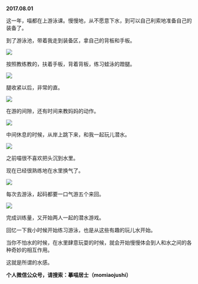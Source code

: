 
          
**2017.08.01**

这一年，喵都在上游泳课。慢慢地，从不愿意下水，到可以自己利索地准备自己的装备了。

到了游泳池，带着我走到装备区，拿自己的背板和手板。


![](http://wx3.sinaimg.cn/large/627d9660ly1fi3t2kly9hj20yg0mz0wu.jpg)


按照教练教的，扶着手板，背着背板，练习蛙泳的蹬腿。


![](http://wx3.sinaimg.cn/large/627d9660ly1fi3t2ks0axj20yg0mzjv5.jpg)


腿收紧以后，非常的直。


![](http://wx3.sinaimg.cn/large/627d9660ly1fi3t2l68qdj20yg0mzdj6.jpg)


在游的间隙，还有时间来教妈妈的动作。


![](http://wx3.sinaimg.cn/large/627d9660ly1fi3t2k0w9oj20yg0mzado.jpg)


中间休息的时候，从岸上跳下来，和我一起玩儿潜水。


![](http://wx3.sinaimg.cn/large/627d9660ly1fi3t2kyqorj20yg0mzwjn.jpg)


之前喵很不喜欢把头沉到水里。

现在已经很熟练地在水里换气了。


![](http://wx3.sinaimg.cn/large/627d9660ly1fi3t2jog2jj20yg0mzn21.jpg)


每次去游泳，起码都要一口气游五个来回。


![](http://wx3.sinaimg.cn/large/627d9660ly1fi3t2kcf8qj20yg0mzn1o.jpg)


完成训练量，又开始两人一起的潜水游戏。

回忆一下我小时候开始练习游泳，也是从这些有趣的玩儿水开始。

当你不怕水的时候，在水里肆意玩耍的时候，就会开始慢慢体会到人和水之间的各种奇妙的相互作用。

这就是所谓的水感。


**个人微信公众号，请搜索：摹喵居士（momiaojushi）**

        